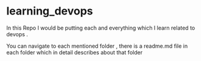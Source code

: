 # learning_devops

In this Repo I would be putting each and everything which I learn related to devops .

You can navigate to each mentioned folder , there is a readme.md file in each folder which in detail describes about that folder

